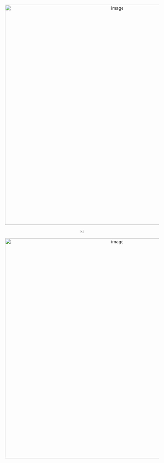 <p align="center">
<img width="720" height="720" alt="image" src="https://github.com/user-attachments/assets/beea7c9d-6448-4ad0-bce1-04d2488632bd" />
</p>

<p align="center">
hi
</p>

<p align="center">
<img width="720" height="720" alt="image" src="https://github.com/user-attachments/assets/bd525b80-1b0e-4f2c-aa3f-c1eaf20d2cbf" />
</p>
